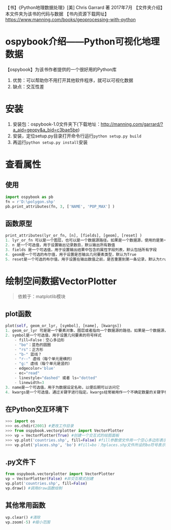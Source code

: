 【书】《Python地理数据处理》[美] Chris Garrard 著 2017年7月
【文件夹介绍】本文件夹为该书的代码与数据
【书内资源下载网址】https://www.manning.com/books/geoprocessing-with-python

# ospybook介绍——Python可视化地理数据
【ospybook】为该书作者提供的一个很好用的Python库
1. 优势：可以帮助你不用打开其他软件程序，就可以可视化数据
2. 缺点：交互性差

# 安装

1. 安装包：ospybook-1.0文件夹下(下载地址：http://manning.com/garrard/?a_aid=geopy&a_bid=c3bae5be)
2. 安装，定位setup.py目录打开命令行运行`python setup.py build`
3. 再运行`python setup.py install`安装


# 查看属性
## 使用
```python
import ospybook as pb
fn = r'D:\polygon.shp'
pb.print_attributes(fn, 3, ['NAME', 'POP_MAX'] )
```


## 函数原型
```python
print_attributes(lyr_or_fn, [n], [fields], [geom], [reset] )
1. lyr_or_fn 可以是一个图层，也可以是一个数据源路径。如果是一个数据源，使用的是第一个图层
2. n 是一个可选值，用于设置输出记录数目，默认输出所有数值
3. fields 是一个可选值，用于设置输出结果中包含的属性字段列表，默认包括所有字段
4. geom是一个可选的布尔值，用于设置是否输出几何要素类型，默认为True
5. reset是一个可选的布尔值，用于设置在输出数值之前，是否重置到第一条记录，默认为true
```

# 绘制空间数据VectorPlotter
> 依赖于：matplotlib模块

## plot函数
```python
plot(self, geom_or_lyr, [symbol], [name], [kwargs])
1. geom_or_lyr 可是是一个要素对象、图层或者指向一个数据源的路径。如果是一个数据源，数据源中的第一个图层会被绘制显示
2. symbol是一个可选值，用于设置几何要素的符号样式
	- fill=False：空心多边形
	- "bo"：蓝色的圆圈
	- "rs"：正方形
	- "b-" 蓝线？
	- "r--" 虚线（每个单元是横的）
	- "g:" 虚线（每个单元是竖的）
	- edgecolor='blue' 
	- ec="read"
	- linestyle="dashed" 或者 ls="dotted"
	- linewidth=3
3. name是一个可选值，用于为数据设定名称，以便后期可以访问它
4. kwargs是一个可选值，通过关键字进行指定。kwargs经常被用作一个不确定数量的关键字参数（an indeterminate number of keyword arguments）的缩写
```
## 在Python交互环境下
```python
>>> import os
>>> os.chdir(2001) #更改工作目录
>>> from ospybook.vectorplotter import VectorPlotter
>>> vp = VectorPlotter(True) #创建一个交互式的绘图面板
>>> vp.plot('countries.shp', fill=False) #fill参数使文件用一个空心多边形表示
>>> vp.plot('places.shp', 'bo') #fill=bo：为places.shp文件所设的bo符号表示蓝色的圆圈
```

## .py文件下
```python
from ospybook.vectorplotter import VectorPlotter
vp = VectorPlotter(False) #非交互模式创建
vp.plot('countries.shp', fill=False)
vp.draw() #调用draw函数绘制
```

## 其他常用函数
```python
vp.clear() #清除
vp.zoom(-5) #缩小范围
```